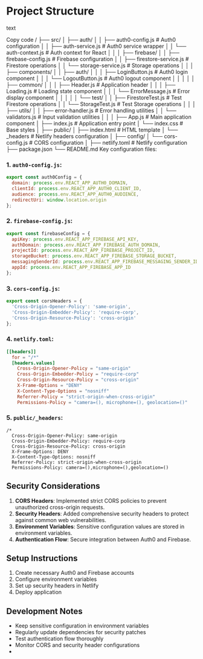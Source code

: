 # Project Structure
text

Copy code
/
├── src/
│ ├── auth/
│ │ ├── auth0-config.js # Auth0 configuration
│ │ ├── auth-service.js # Auth0 service wrapper
│ │ └── auth-context.js # Auth context for React
│ │
│ ├── firebase/
│ │ ├── firebase-config.js # Firebase configuration
│ │ ├── firestore-service.js # Firestore operations
│ │ └── storage-service.js # Storage operations
│ │
│ ├── components/
│ │ ├── auth/
│ │ │ ├── LoginButton.js # Auth0 login component
│ │ │ └── LogoutButton.js # Auth0 logout component
│ │ │
│ │ ├── common/
│ │ │ ├── Header.js # Application header
│ │ │ ├── Loading.js # Loading state component
│ │ │ └── ErrorMessage.js # Error display component
│ │ │
│ │ └── test/
│ │ ├── FirestoreTest.js # Test Firestore operations
│ │ └── StorageTest.js # Test Storage operations
│ │
│ ├── utils/
│ │ ├── error-handler.js # Error handling utilities
│ │ └── validators.js # Input validation utilities
│ │
│ ├── App.js # Main application component
│ ├── index.js # Application entry point
│ └── index.css # Base styles
│
├── public/
│ ├── index.html # HTML template
│ └── _headers # Netlify headers configuration
│
├── config/
│ └── cors-config.js # CORS configuration
│
├── netlify.toml # Netlify configuration
├── package.json
└── README.md
Key configuration files:

### 1. `auth0-config.js`:
```javascript
export const auth0Config = {
  domain: process.env.REACT_APP_AUTH0_DOMAIN,
  clientId: process.env.REACT_APP_AUTH0_CLIENT_ID,
  audience: process.env.REACT_APP_AUTH0_AUDIENCE,
  redirectUri: window.location.origin
};
```

### 2. `firebase-config.js`:
```javascript
export const firebaseConfig = {
  apiKey: process.env.REACT_APP_FIREBASE_API_KEY,
  authDomain: process.env.REACT_APP_FIREBASE_AUTH_DOMAIN,
  projectId: process.env.REACT_APP_FIREBASE_PROJECT_ID,
  storageBucket: process.env.REACT_APP_FIREBASE_STORAGE_BUCKET,
  messagingSenderId: process.env.REACT_APP_FIREBASE_MESSAGING_SENDER_ID,
  appId: process.env.REACT_APP_FIREBASE_APP_ID
};
```

### 3. `cors-config.js`:
```javascript
export const corsHeaders = {
  'Cross-Origin-Opener-Policy': 'same-origin',
  'Cross-Origin-Embedder-Policy': 'require-corp',
  'Cross-Origin-Resource-Policy': 'cross-origin'
};
```

### 4. `netlify.toml`:
```toml
[[headers]]
  for = "/*"
  [headers.values]
    Cross-Origin-Opener-Policy = "same-origin"
    Cross-Origin-Embedder-Policy = "require-corp"
    Cross-Origin-Resource-Policy = "cross-origin"
    X-Frame-Options = "DENY"
    X-Content-Type-Options = "nosniff"
    Referrer-Policy = "strict-origin-when-cross-origin"
    Permissions-Policy = "camera=(), microphone=(), geolocation=()"
```

### 5. `public/_headers`:
```
/*
  Cross-Origin-Opener-Policy: same-origin
  Cross-Origin-Embedder-Policy: require-corp
  Cross-Origin-Resource-Policy: cross-origin
  X-Frame-Options: DENY
  X-Content-Type-Options: nosniff
  Referrer-Policy: strict-origin-when-cross-origin
  Permissions-Policy: camera=(),microphone=(),geolocation=()
```

## Security Considerations

1. **CORS Headers**: Implemented strict CORS policies to prevent unauthorized cross-origin requests.
2. **Security Headers**: Added comprehensive security headers to protect against common web vulnerabilities.
3. **Environment Variables**: Sensitive configuration values are stored in environment variables.
4. **Authentication Flow**: Secure integration between Auth0 and Firebase.

## Setup Instructions

1. Create necessary Auth0 and Firebase accounts
2. Configure environment variables
3. Set up security headers in Netlify
4. Deploy application

## Development Notes

- Keep sensitive configuration in environment variables
- Regularly update dependencies for security patches
- Test authentication flow thoroughly
- Monitor CORS and security header configurations
- 
